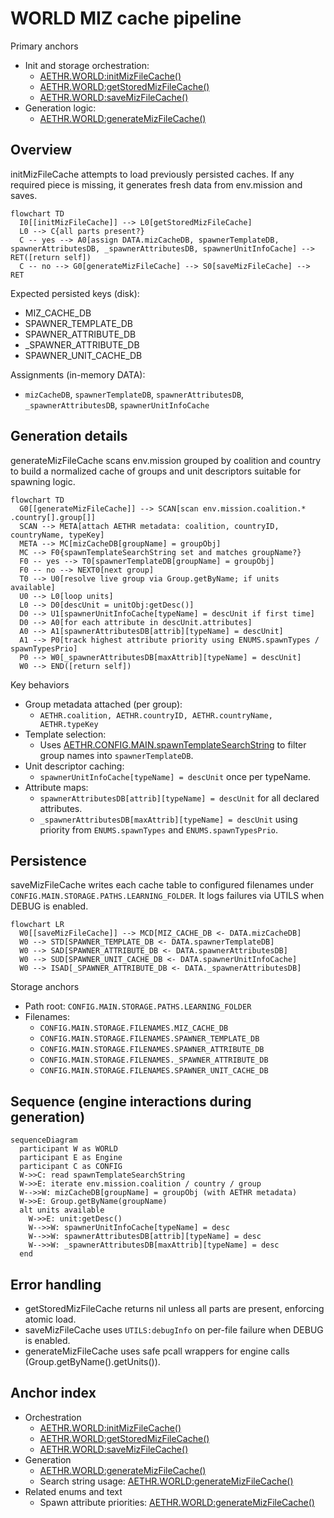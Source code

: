 # WORLD MIZ cache pipeline

Primary anchors
- Init and storage orchestration:
  - [AETHR.WORLD:initMizFileCache()](dev/WORLD.lua:90)
  - [AETHR.WORLD:getStoredMizFileCache()](dev/WORLD.lua:109)
  - [AETHR.WORLD:saveMizFileCache()](dev/WORLD.lua:145)
- Generation logic:
  - [AETHR.WORLD:generateMizFileCache()](dev/WORLD.lua:187)

## Overview

initMizFileCache attempts to load previously persisted caches. If any required piece is missing, it generates fresh data from env.mission and saves.

```mermaid
flowchart TD
  I0[[initMizFileCache]] --> L0[getStoredMizFileCache]
  L0 --> C{all parts present?}
  C -- yes --> A0[assign DATA.mizCacheDB, spawnerTemplateDB, spawnerAttributesDB, _spawnerAttributesDB, spawnerUnitInfoCache] --> RET([return self])
  C -- no --> G0[generateMizFileCache] --> S0[saveMizFileCache] --> RET
```

Expected persisted keys (disk):
- MIZ_CACHE_DB
- SPAWNER_TEMPLATE_DB
- SPAWNER_ATTRIBUTE_DB
- _SPAWNER_ATTRIBUTE_DB
- SPAWNER_UNIT_CACHE_DB

Assignments (in-memory DATA):
- `mizCacheDB`, `spawnerTemplateDB`, `spawnerAttributesDB`, `_spawnerAttributesDB`, `spawnerUnitInfoCache`

## Generation details

generateMizFileCache scans env.mission grouped by coalition and country to build a normalized cache of groups and unit descriptors suitable for spawning logic.

```mermaid
flowchart TD
  G0[[generateMizFileCache]] --> SCAN[scan env.mission.coalition.* .country[].group[]]
  SCAN --> META[attach AETHR metadata: coalition, countryID, countryName, typeKey]
  META --> MC[mizCacheDB[groupName] = groupObj]
  MC --> F0{spawnTemplateSearchString set and matches groupName?}
  F0 -- yes --> T0[spawnerTemplateDB[groupName] = groupObj]
  F0 -- no --> NEXT0[next group]
  T0 --> U0[resolve live group via Group.getByName; if units available]
  U0 --> L0[loop units]
  L0 --> D0[descUnit = unitObj:getDesc()]
  D0 --> U1[spawnerUnitInfoCache[typeName] = descUnit if first time]
  D0 --> A0[for each attribute in descUnit.attributes]
  A0 --> A1[spawnerAttributesDB[attrib][typeName] = descUnit]
  A1 --> P0[track highest attribute priority using ENUMS.spawnTypes / spawnTypesPrio]
  P0 --> W0[_spawnerAttributesDB[maxAttrib][typeName] = descUnit]
  W0 --> END([return self])
```

Key behaviors
- Group metadata attached (per group):
  - `AETHR.coalition, AETHR.countryID, AETHR.countryName, AETHR.typeKey`
- Template selection:
  - Uses [AETHR.CONFIG.MAIN.spawnTemplateSearchString](dev/WORLD.lua:217) to filter group names into `spawnerTemplateDB`.
- Unit descriptor caching:
  - `spawnerUnitInfoCache[typeName] = descUnit` once per typeName.
- Attribute maps:
  - `spawnerAttributesDB[attrib][typeName] = descUnit` for all declared attributes.
  - `_spawnerAttributesDB[maxAttrib][typeName] = descUnit` using priority from `ENUMS.spawnTypes` and `ENUMS.spawnTypesPrio`.

## Persistence

saveMizFileCache writes each cache table to configured filenames under `CONFIG.MAIN.STORAGE.PATHS.LEARNING_FOLDER`. It logs failures via UTILS when DEBUG is enabled.

```mermaid
flowchart LR
  W0[[saveMizFileCache]] --> MCD[MIZ_CACHE_DB <- DATA.mizCacheDB]
  W0 --> STD[SPAWNER_TEMPLATE_DB <- DATA.spawnerTemplateDB]
  W0 --> SAD[SPAWNER_ATTRIBUTE_DB <- DATA.spawnerAttributesDB]
  W0 --> SUD[SPAWNER_UNIT_CACHE_DB <- DATA.spawnerUnitInfoCache]
  W0 --> ISAD[_SPAWNER_ATTRIBUTE_DB <- DATA._spawnerAttributesDB]
```

Storage anchors
- Path root: `CONFIG.MAIN.STORAGE.PATHS.LEARNING_FOLDER`
- Filenames:
  - `CONFIG.MAIN.STORAGE.FILENAMES.MIZ_CACHE_DB`
  - `CONFIG.MAIN.STORAGE.FILENAMES.SPAWNER_TEMPLATE_DB`
  - `CONFIG.MAIN.STORAGE.FILENAMES.SPAWNER_ATTRIBUTE_DB`
  - `CONFIG.MAIN.STORAGE.FILENAMES._SPAWNER_ATTRIBUTE_DB`
  - `CONFIG.MAIN.STORAGE.FILENAMES.SPAWNER_UNIT_CACHE_DB`

## Sequence (engine interactions during generation)

```mermaid
sequenceDiagram
  participant W as WORLD
  participant E as Engine
  participant C as CONFIG
  W->>C: read spawnTemplateSearchString
  W->>E: iterate env.mission.coalition / country / group
  W-->>W: mizCacheDB[groupName] = groupObj (with AETHR metadata)
  W->>E: Group.getByName(groupName)
  alt units available
    W->>E: unit:getDesc()
    W-->>W: spawnerUnitInfoCache[typeName] = desc
    W-->>W: spawnerAttributesDB[attrib][typeName] = desc
    W-->>W: _spawnerAttributesDB[maxAttrib][typeName] = desc
  end
```

## Error handling

- getStoredMizFileCache returns nil unless all parts are present, enforcing atomic load.
- saveMizFileCache uses `UTILS:debugInfo` on per-file failure when DEBUG is enabled.
- generateMizFileCache uses safe pcall wrappers for engine calls (Group.getByName().getUnits()).

## Anchor index

- Orchestration
  - [AETHR.WORLD:initMizFileCache()](dev/WORLD.lua:90)
  - [AETHR.WORLD:getStoredMizFileCache()](dev/WORLD.lua:109)
  - [AETHR.WORLD:saveMizFileCache()](dev/WORLD.lua:145)
- Generation
  - [AETHR.WORLD:generateMizFileCache()](dev/WORLD.lua:187)
  - Search string usage: [AETHR.WORLD:generateMizFileCache()](dev/WORLD.lua:217)
- Related enums and text
  - Spawn attribute priorities: [AETHR.WORLD:generateMizFileCache()](dev/WORLD.lua:255)